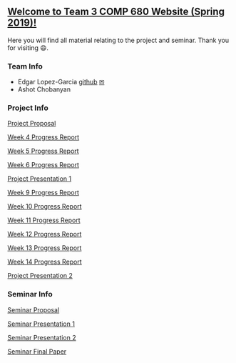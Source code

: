## [Welcome to Team 3 COMP 680 Website (Spring 2019)!](https://elopezga.github.io/comp_680_website/)
Here you will find all material relating to the project and seminar. Thank you for visiting 😄.

### Team Info
- Edgar Lopez-Garcia [github](https://github.com/elopezga) [✉](mailto:edgar.lopezgarcia.266@my.csun.edu)
- Ashot Chobanyan

### Project Info
[Project Proposal](/Assets/Reports/Project_Proposal_Team_3.pdf)

[Week 4 Progress Report](/Assets/Reports/Week04_PR_Sp_2019_Tteam_no.xlsx)

[Week 5 Progress Report](/Assets/Reports/Week05_PR_Sp_2019_Tteam_no.xlsx)

[Week 6 Progress Report](/Assets/Reports/Week06_PR_Sp_2019_Tteam_no.xlsx)

[Project Presentation 1](/Assets/Reports/Team_3_Sp19_Project_Presentation_1.pdf)

[Week 9 Progress Report](/Assets/Reports/Week09_PR_Sp_2019_Tteam_3.xlsx)

[Week 10 Progress Report](/Assets/Reports/Week10_PR_Sp_2019_Tteam_3.xlsx)

[Week 11 Progress Report](/Assets/Reports/Week11_PR_Sp_2019_Tteam_3.xlsx)

[Week 12 Progress Report](/Assets/Reports/Week12_PR_Sp_2019_Tteam_3.xlsx)

[Week 13 Progress Report](/Assets/Reports/Week13_PR_Sp_2019_Tteam_3.xlsx)

[Week 14 Progress Report](/Assets/Reports/Week14_PR_Sp_2019_Tteam_3.xlsx)

[Project Presentation 2](/Assets/Reports/Team_3_Sp19_Project_Presentation_2.pdf)

### Seminar Info
[Seminar Proposal](/Assets/Reports/Seminar_Proposal_Team_3.pdf)

[Seminar Presentation 1](/Assets/Reports/Team_3_Sp19_Seminar_Presentation_1.pdf)

[Seminar Presentation 2](/Assets/Reports/Team_3_Sp19_Seminar_Presentation_2.pdf)

[Seminar Final Paper](/Assets/Reports/Team_3_Sp19_Seminar_Final_Paper.pdf)

